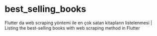 # best_selling_books
 Flutter da web scraping yöntemi ile en çok satan kitapların listelenmesi | Listing the best-selling books with web scraping method in Flutter
